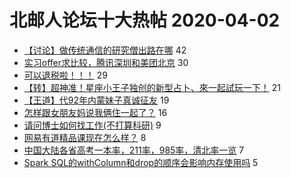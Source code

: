 # 北邮人论坛十大热帖 2020-04-02

- [【讨论】做传统通信的研究僧出路在哪](https://bbs.byr.cn/article/Talking/6189693) 42
- [实习offer求比较，腾讯深圳和美团北京](https://bbs.byr.cn/article/Job/2082768) 30
- [可以退税啦！！！](https://bbs.byr.cn/article/FamilyLife/143273) 29
- [【转】超神准！星座小王子独创的新型占卜、來一起試玩一下！](https://bbs.byr.cn/article/Constellations/326533) 21
- [【王道】代92年内蒙妹子真诚征友](https://bbs.byr.cn/article/Friends/1956505) 19
- [怎样跟女朋友妈说我俩住一起了？](https://bbs.byr.cn/article/Feeling/3142362) 16
- [请问博士如何找工作(不打算科研)](https://bbs.byr.cn/article/StudyShare/196132) 9
- [网易有道精品课现在怎么样？](https://bbs.byr.cn/article/WorkLife/1142559) 8
- [中国大陆各省高考一本率，211率，985率，清北率一览](https://bbs.byr.cn/article/Picture/3256086) 7
- [Spark SQL的withColumn和drop的顺序会影响内存使用吗](https://bbs.byr.cn/article/Database/11420) 5


